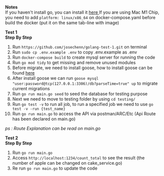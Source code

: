 **Notes**<br>
If you haven't install go, you can install it <a href="https://go.dev/doc/install"> here </a>
If you are using Mac M1 Chip, you need to add ```platform: linux/x86_64``` on docker-compose.yaml before build the docker (put it on the same tab-line with image)

**Test 1**<br>
**Step By Step**
1. Run ```https://github.com/josechenn/golang-test-1.git``` on terminal
2. Run ```sudo cp .env.example .env```  to copy .env.example as .env
2. Run ```docker-compose build``` to create mysql server for running the code
4. Run ```go mod tidy``` to get missing and remove unused modules
5. Before migrate, we need to install goose, how to install goose can be found <a href="https://formulae.brew.sh/formula/goose"> here </a>
6. After install goose we can run ```goose mysql "user:password@tcp(127.0.0.1:3306)/db?parseTime=true" up``` to migrate current migrations
7. Run ```go run main.go seed``` to seed the database for testing purpose
8. Next we need to move to testing folder by using ```cd testing/```
9. Run ```go test -v``` to run all job, to run a specified job we need to use ```go test -v -run {test_name}```
10. Run ```go run main.go``` to access the API via postman/ARC/Etc (Api Route has been declared on main.go)<br>

<i>ps : Route Explanation can be read on main.go</i>


**Test 2**<br>
**Step By Step**
1. Run ```go run main.go```
2. Access ```http://localhost:1234/count_total``` to see the result (the number of apple can be changed on cake_service.go)
3. Re run ```go run main.go``` to update the code
